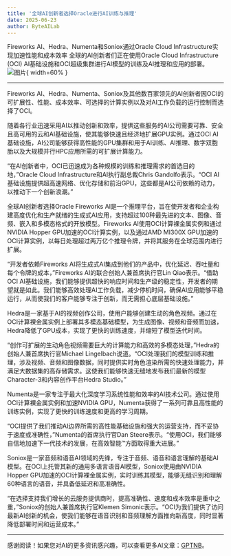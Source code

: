 ```yaml
---
title: '全球AI创新者选择Oracle进行AI训练与推理'
date: 2025-06-23
author: ByteAILab
---
```


Fireworks AI、Hedra、Numenta和Soniox通过Oracle Cloud Infrastructure实现加速性能和成本效率
全球的AI创新者们正在使用Oracle Cloud Infrastructure (OCI) AI基础设施和OCI超级集群进行AI模型的训练及AI推理和应用的部署。![图片](https://ai-techpark.com/wp-content/uploads/AI-Innovators.jpg){ width=60% }

---
Fireworks AI、Hedra、Numenta、Soniox及其他数百家领先的AI创新者因OCI的可扩展性、性能、成本效率、可选择的计算实例以及对AI工作负载的运行控制而选择了OCI。

随着各行业迅速采用AI以推动创新和效率，提供这些服务的AI公司需要可靠、安全且高可用的云和AI基础设施，使其能够快速且经济地扩展GPU实例。通过OCI AI基础设施，AI公司能够获得高性能的GPU集群和用于AI训练、AI推理、数字双胞胎以及大规模并行HPC应用所需的可扩展计算能力。

“在AI创新者中，OCI已迅速成为各种规模的训练和推理需求的首选目的地，”Oracle Cloud Infrastructure和AI执行副总裁Chris Gandolfo表示。“OCI AI基础设施提供超高速网络、优化存储和前沿GPU，这些都是AI公司依赖的动力，以推动下一个创新浪潮。”

全球AI创新者选择Oracle
Fireworks AI是一个推理平台，旨在使开发者和企业构建高度优化和生产就绪的生成式AI应用，支持超过100种最先进的文本、图像、音频、嵌入和多模态格式的开放模型。Fireworks AI使用OCI计算裸金属实例和通过NVIDIA Hopper GPU加速的OCI计算实例，以及通过AMD MI300X GPU加速的OCI计算实例，以每日处理超过两万亿个推理令牌，并将其服务在全球范围内进行扩展。

“开发者依赖Fireworks AI将生成式AI集成到他们的产品中，优化延迟、吞吐量和每个令牌的成本，”Fireworks AI的联合创始人兼首席执行官Lin Qiao表示。“借助OCI AI基础设施，我们能够提供超快的响应时间和生产级的稳定性，开发者的期望就是如此。我们能够高效处理AI工作负载，减少停机时间，确保AI应用能够平稳运行，从而使我们的客户能够专注于创新，而无需担心底层基础设施。”

Hedra是一家基于AI的视频创作公司，使用户能够创建生动的角色视频。通过在OCI计算裸金属实例上部署其多模态基础模型，为生成图像、视频和音频而加速，Hedra降低了GPU成本，实现了更快的训练速度，并缩短了模型迭代时间。

“创作可扩展的生动角色视频需要巨大的计算能力和高效的多模态处理，”Hedra的创始人兼首席执行官Michael Lingelbach说道。“OCI处理我们的模型训练和推理，涉及视频、音频和图像数据，同时提供实时角色渲染所需的快速处理能力，并满足大数据集的高存储需求。这使我们能够快速无缝地发布我们最新的模型Character-3和内容创作平台Hedra Studio。”

Numenta是一家专注于最大化深度学习系统性能和效率的AI技术公司。通过使用OCI计算裸金属实例和加速NVIDIA GPU，Numenta获得了一系列可靠且高性能的训练实例，实现了更快的训练速度和更高的学习周期。

“OCI提供了我们推动AI边界所需的高性能基础设施和强大的运营支持，而不妥协于速度或准确性，”Numenta的首席执行官Dan Steere表示。“使用OCI，我们能够自信地加速下一代技术的发展，在高效智能™方面取得重大进展。”

Soniox是一家音频和语音AI领域的先锋，专注于音频、语音和语言理解的基础AI模型。在OCI上托管其新的通用多语言语音AI模型，Soniox使用由NVIDIA Hopper GPU加速的OCI计算裸金属实例，实时训练其模型，能够无缝识别和理解60种语言的语音，并具备低延迟和高准确性。

“在选择支持我们增长的云服务提供商时，提高准确性、速度和成本效率是重中之重，”Soniox的创始人兼首席执行官Klemen Simonic表示。“OCI为我们提供了访问最新AI创新的机会，使我们能够在语音识别和音频理解方面推向新高度，同时显著降低部署时间和运营成本。”

---
感谢阅读！如果您对AI的更多资讯感兴趣，可以查看更多AI文章：[GPTNB](https://gptnb.com)。